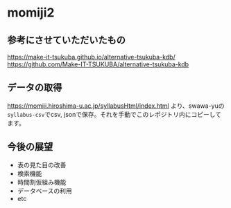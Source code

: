 # momiji2
## 参考にさせていただいたもの
https://make-it-tsukuba.github.io/alternative-tsukuba-kdb/
https://github.com/Make-IT-TSUKUBA/alternative-tsukuba-kdb

## データの取得
https://momiji.hiroshima-u.ac.jp/syllabusHtml/index.html より、swawa-yuの`syllabus-csv`でcsv, jsonで保存。それを手動でこのレポジトリ内にコピーしてます。

## 今後の展望
- 表の見た目の改善
- 検索機能
- 時間割仮組み機能
- データベースの利用
- etc
